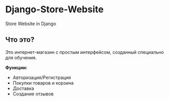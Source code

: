 # Django-Store-Website
Store Website in Django
## Что это?
Это интернет-магазин с простым интерфейсом, созданный специально для обучения.

**Функции:**

- Авторизация/Регистрация
- Покупки товаров и корзина
- Доставка
- Создание отзывов

